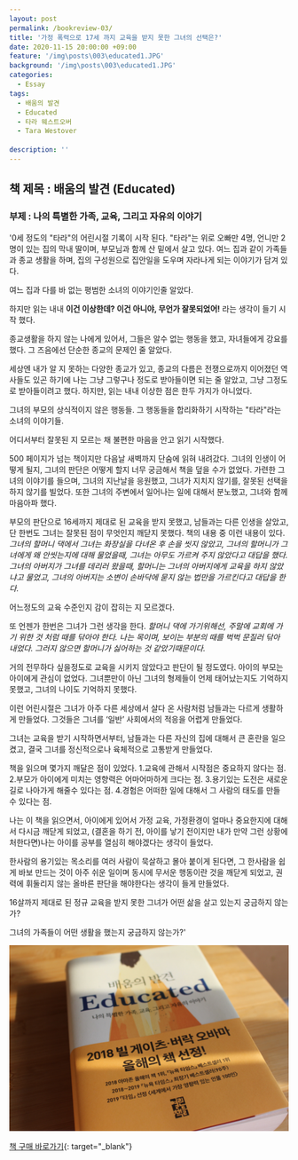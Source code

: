 ```yaml
---
layout: post
permalink: /bookreview-03/
title: '가정 폭력으로 17세 까지 교육을 받지 못한 그녀의 선택은?'
date: 2020-11-15 20:00:00 +09:00
feature: '/img\posts\003\educated1.JPG'
background: '/img\posts\003\educated1.JPG'
categories:
  - Essay
tags:
  - 배움의 발견
  - Educated
  - 타라 웨스트오버
  - Tara Westover

description: ''
---
```

## 책 제목 : 배움의 발견 (Educated)

### 부제 : 나의 특별한 가족, 교육, 그리고 자유의 이야기

'0세 정도의 "타라"의 어린시절 기록이 시작 된다.
"타라"는 위로 오빠만 4명, 언니만 2명이 있는 집의 막내 딸이며,
부모님과 함께 산 밑에서 살고 있다.
여느 집과 같이 가족들과 종교 생활을 하며, 집의 구성원으로 집안일을 도우며 자라나게 되는 이야기가 담겨 있다.

여느 집과 다를 바 없는 평범한 소녀의 이야기인줄 알았다.

하지만 읽는 내내 <b>이건 이상한데? 이건 아니야, 무언가 잘못되었어!</b> 라는 생각이 들기 시작 했다.

종교생활을 하지 않는 나에게 있어서, 그들은 알수 없는 행동을 했고, 자녀들에게 강요를 했다.
그 즈음에선 단순한 종교의 문제인 줄 알았다.

세상엔 내가 알 지 못하는 다양한 종교가 있고, 종교의 다름은 전쟁으로까지 이어졌던 역사들도 있곤 하기에
나는 그냥 그렇구나 정도로 받아들이면 되는 줄 알았고, 그냥 그정도로 받아들이려고 했다.
하지만, 읽는 내내 이상한 점은 한두 가지가 아니었다.

그녀의 부모의 상식적이지 않은 행동들.
그 행동들을 합리화하기 시작하는 "타라"라는 소녀의 이야기들.

어디서부터 잘못된 지 모르는 채 불편한 마음을 안고 읽기 시작했다.

500 페이지가 넘는 책이지만 다음날 새벽까지 단숨에 읽혀 내려갔다.
그녀의 인생이 어떻게 될지, 그녀의 판단은 어떻게 할지 너무 궁금해서 책을 덮을 수가 없었다.
가련한 그녀의 이야기를 들으며, 그녀의 지난날을 응원했고, 그녀가 지치지 않기를, 잘못된 선택을 하지 않기를 빌었다.
또한 그녀의 주변에서 일어나는 일에 대해서 분노했고, 그녀와 함께 마음아파 했다.

부모의 판단으로 16세까지 제대로 된 교육을 받지 못했고, 남들과는 다른 인생을 살았고, 단 한번도 그녀는 잘못된 점이 무엇인지 깨닫지 못했다. 책의 내용 중 이런 내용이 있다.
<i>그녀의 할머니 댁에서 그녀는 화장실을 다녀온 후 손을 씻지 않았고, 그녀의 할머니가 그녀에게 왜 안씻는지에 대해 물었을때, 그녀는 아무도 가르켜 주지 않았다고 대답을 했다.
그녀의 아버지가 그녀를 데리러 왔을때, 할머니는 그녀의 아버지에게 교육을 하지 않았냐고 물었고, 그녀의 아버지는 소변이 손바닥에 묻지 않는 법만을 가르킨다고 대답을 한다.</i>

어느정도의 교육 수준인지 감이 잡히는 지 모르겠다.

또 언젠가 한번은 그녀가 그런 생각을 한다.
<i>할머니 댁에 가기위해선, 주말에 교회에 가기 위한 것 처럼 때를 닦아야 한다. 나는 목이며, 보이는 부분의 때를 벅벅 문질러 닦아 내었다.
그러지 않으면 할머니가 싫어하는 것 같았기때문이다.</i>

거의 전무하다 싶을정도로 교육을 시키지 않았다고 판단이 될 정도였다.
아이의 부모는 아이에게 관심이 없었다.
그녀뿐만이 아닌 그녀의 형제들이 언제 태어났는지도 기억하지 못했고, 그녀의 나이도 기억하지 못했다.

이런 어린시절은 그녀가 아주 다른 세상에서 살다 온 사람처럼 남들과는 다르게 생활하게 만들었다.
그것들은 그녀를 ‘일반’ 사회에서의 적응을 어렵게 만들었다.

그녀는 교육을 받기 시작하면서부터, 남들과는 다른 자신의 집에 대해서 큰 혼란을 일으켰고, 결국 그녀를 정신적으로나 육체적으로 고통받게 만들었다.

책을 읽으며 몇가지 깨달은 점이 있었다.
1.교육에 관해서 시작점은 중요하지 않다는 점.
2.부모가 아이에게 미치는 영향력은 어마어마하게 크다는 점.
3.용기있는 도전은 새로운 길로 나아가게 해줄수 있다는 점.
4.경험은 어떠한 일에 대해서 그 사람의 태도를 만들 수 있다는 점.

나는 이 책을 읽으면서, 아이에게 있어서 가정 교육, 가정환경이 얼마나 중요한지에 대해서 다시금 깨닫게 되었고,
(결혼을 하기 전, 아이를 낳기 전이지만 내가 만약 그런 상황에 처한다면)나는 아이를 공부를 열심히 해야겠다는 생각이 들었다.

한사람의 용기있는 목소리를 여러 사람이 묵살하고 몰아 붙이게 된다면,
그 한사람을 쉽게 바보 만드는 것이 아주 쉬운 일이며 동시에 무서운 행동이란 것을 깨닫게 되었고, 권력에 휘둘리지 않는 올바른 판단을 해야한다는 생각이 들게 만들었다.

16살까지 제대로 된 정규 교육을 받지 못한 그녀가 어떤 삶을 살고 있는지 궁금하지 않는가?

그녀의 가족들이 어떤 생활을 했는지 궁금하지 않는가?'




![배움의 발견](/img\posts\003\educated2.JPG)

[책 구매 바로가기](https://book.naver.com/bookdb/book_detail.nhn?bid=15975184){: target="_blank"}
